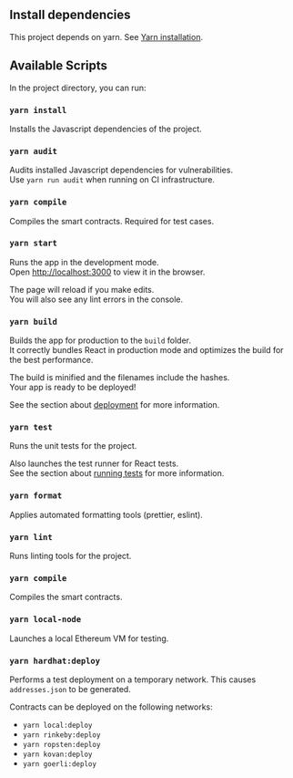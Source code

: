 ## Install dependencies

This project depends on yarn. See [Yarn installation](https://classic.yarnpkg.com/en/docs/install).

## Available Scripts

In the project directory, you can run:

### `yarn install`

Installs the Javascript dependencies of the project.

### `yarn audit`

Audits installed Javascript dependencies for vulnerabilities.\
Use `yarn run audit` when running on CI infrastructure.

### `yarn compile`

Compiles the smart contracts. Required for test cases.

### `yarn start`

Runs the app in the development mode.\
Open [http://localhost:3000](http://localhost:3000) to view it in the browser.

The page will reload if you make edits.\
You will also see any lint errors in the console.

### `yarn build`

Builds the app for production to the `build` folder.\
It correctly bundles React in production mode and optimizes the build for the best performance.

The build is minified and the filenames include the hashes.\
Your app is ready to be deployed!

See the section about [deployment](https://facebook.github.io/create-react-app/docs/deployment) for more information.

### `yarn test`

Runs the unit tests for the project.

Also launches the test runner for React tests.\
See the section about [running tests](https://facebook.github.io/create-react-app/docs/running-tests) for more information.

### `yarn format`

Applies automated formatting tools (prettier, eslint).

### `yarn lint`

Runs linting tools for the project.

### `yarn compile`

Compiles the smart contracts.

### `yarn local-node`

Launches a local Ethereum VM for testing.

### `yarn hardhat:deploy`

Performs a test deployment on a temporary network. This causes `addresses.json` to be generated.

Contracts can be deployed on the following networks:

- `yarn local:deploy`
- `yarn rinkeby:deploy`
- `yarn ropsten:deploy`
- `yarn kovan:deploy`
- `yarn goerli:deploy`
